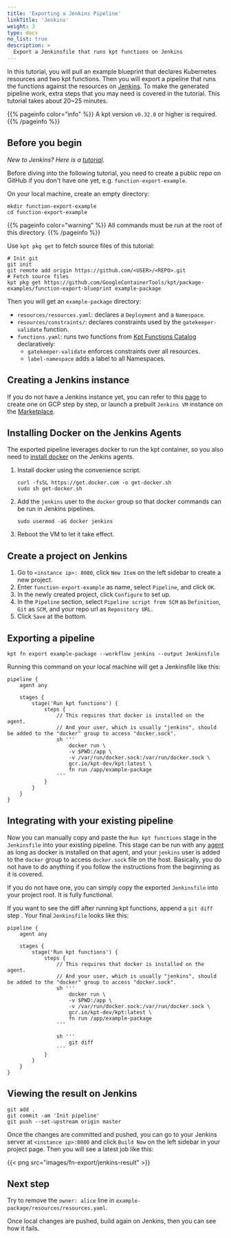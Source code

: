 ```yaml
---
title: 'Exporting a Jenkins Pipeline'
linkTitle: 'Jenkins'
weight: 3
type: docs
no_list: true
description: >
  Export a Jenkinsfile that runs kpt functions on Jenkins
---
```


In this tutorial, you will pull an example blueprint that declares Kubernetes resources and two kpt functions. Then you will export a pipeline that runs the functions against the resources on [Jenkins]. To make the generated pipeline work, extra steps that you may need is covered in the tutorial. This tutorial takes about 20~25 minutes.

{{% pageinfo color="info" %}}
A kpt version `v0.32.0` or higher is required.
{{% /pageinfo %}}

## Before you begin

*New to Jenkins? Here is a [tutorial]*.

Before diving into the following tutorial, you need to create a public repo on GitHub if you don't have one yet, e.g. `function-export-example`.

On your local machine, create an empty directory:

```shell script
mkdir function-export-example
cd function-export-example
```

{{% pageinfo color="warning" %}}
All commands must be run at the root of this directory.
{{% /pageinfo %}}

Use `kpt pkg get` to fetch source files of this tutorial:

```shell script
# Init git
git init
git remote add origin https://github.com/<USER>/<REPO>.git
# Fetch source files
kpt pkg get https://github.com/GoogleContainerTools/kpt/package-examples/function-export-blueprint example-package
```

Then you will get an `example-package` directory:

- `resources/resources.yaml`: declares a `Deployment` and a `Namespace`.
- `resources/constraints/`: declares constraints used by the `gatekeeper-validate` function.
- `functions.yaml`: runs two functions from [Kpt Functions Catalog] declaratively:
  - `gatekeeper-validate` enforces constraints over all resources.
  - `label-namespace` adds a label to all Namespaces.

## Creating a Jenkins instance

If you do not have a Jenkins instance yet, you can refer to this [page] to create one on GCP step by step, or launch a prebuilt `Jenkins VM` instance on the [Marketplace].

## Installing Docker on the Jenkins Agents

The exported pipeline leverages docker to run the kpt container, so you also need to [install docker] on the Jenkins agents.

1.  Install docker using the convenience script.

    ```shell script
    curl -fsSL https://get.docker.com -o get-docker.sh
    sudo sh get-docker.sh
    ```

1.  Add the `jenkins` user to the `docker` group so that docker commands can be run in Jenkins pipelines.

    ```shell script
    sudo usermod -aG docker jenkins
    ```

1.  Reboot the VM to let it take effect.

## Create a project on Jenkins

1.  Go to `<instance ip>: 8080`, click `New Item` on the left sidebar to create a new project.
1.  Enter `function-export-example` as name, select `Pipeline`, and click `OK`.
1.  In the newly created project, click `Configure` to set up.
1.  In the `Pipeline` section, select `Pipeline script from SCM` as `Definition`, `Git` as `SCM`, and your repo url as `Repository URL`.
1.  Click `Save` at the bottom.

## Exporting a pipeline

```shell script
kpt fn export example-package --workflow jenkins --output Jenkinsfile
```

Running this command on your local machine will get a Jenkinsfile like this:

```
pipeline {
    agent any

    stages {
        stage('Run kpt functions') {
            steps {
                // This requires that docker is installed on the agent.
                // And your user, which is usually "jenkins", should be added to the "docker" group to access "docker.sock".
                sh '''
                    docker run \
                    -v $PWD:/app \
                    -v /var/run/docker.sock:/var/run/docker.sock \
                    gcr.io/kpt-dev/kpt:latest \
                    fn run /app/example-package
                '''
            }
        }
    }
}
```

## Integrating with your existing pipeline

Now you can manually copy and paste the `Run kpt functions` stage in the `Jenkinsfile` into your existing pipeline. This stage can be run with any [agent] as long as docker is installed on that agent, and your `jenkins` user is added to the `docker` group to access `docker.sock` file on the host. Basically, you do not have to do anything if you follow the instructions from the beginning as it is covered.

If you do not have one, you can simply copy the exported `Jenkinsfile` into your project root. It is fully functional.

If you want to see the diff after running kpt functions, append a `git diff` step . Your final `Jenkinsfile` looks like this:

```
pipeline {
    agent any

    stages {
        stage('Run kpt functions') {
            steps {
                // This requires that docker is installed on the agent.
                // And your user, which is usually "jenkins", should be added to the "docker" group to access "docker.sock".
                sh '''
                    docker run \
                    -v $PWD:/app \
                    -v /var/run/docker.sock:/var/run/docker.sock \
                    gcr.io/kpt-dev/kpt:latest \
                    fn run /app/example-package
                '''

                sh '''
                    git diff
                '''
            }
        }
    }
}
```

## Viewing the result on Jenkins

```shell script
git add .
git commit -am 'Init pipeline'
git push --set-upstream origin master
```

Once the changes are committed and pushed, you can go to your Jenkins server at `<instance ip>:8080` and click `Build Now` on the left sidebar in your project page. Then you will see a latest job like this:

{{< png src="images/fn-export/jenkins-result" >}}

## Next step

Try to remove the `owner: alice` line in `example-package/resources/resources.yaml`.

Once local changes are pushed, build again on Jenkins, then you can see how it fails.

[Jenkins]: https://www.jenkins.io/
[tutorial]: https://www.jenkins.io/doc/tutorials/
[Kpt Functions Catalog]: ../../catalog
[page]: ./creating_a_jenkins_instance_on_gcp
[Marketplace]: https://console.cloud.google.com/marketplace/browse?q=jenkins&filter=solution-type:vm&filter=price:free
[agent]: https://www.jenkins.io/doc/book/glossary/#agent
[install docker]: https://docs.docker.com/engine/install/ubuntu/#install-using-the-convenience-script
